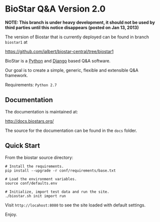 BioStar Q&A Version 2.0
=======================

**NOTE: This branch is under heavy development, it should not
be used by third parties until this notice disappears (posted on Jan 13, 2013)**

The version of Biostar that is currently deployed
can be found in branch `biostar1` at

https://github.com/ialbert/biostar-central/tree/biostar1

BioStar is a [Python][python] and [Django][django] based Q&A software.

Our goal is to create a simple, generic, flexible and extensible Q&A
framework.

Requirements: `Python 2.7`

Documentation
-------------

The documentation is maintained at:

http://docs.biostars.org/

The source for the documentation can be found in  the `docs` folder.

Quick Start
------------

From the biostar source directory:

    # Install the requirements.
    pip install --upgrade -r conf/requirements/base.txt

    # Load the environment variables.
    source conf/defaults.env

    # Initialize, import test data and run the site.
    ./biostar.sh init import run

Visit `http://locahost:8080` to see the site loaded with default settings.

Enjoy.


[django]: http://www.djangoproject.com/
[python]: http://www.python.org/
